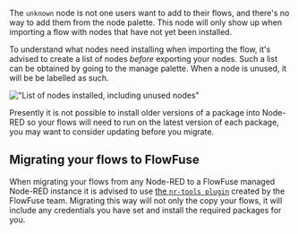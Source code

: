 The `unknown` node is not one users want to add to their flows, and there's no
way to add them from the node palette. This node will only show up when importing
a flow with nodes that have not yet been installed.

To understand what nodes need installing when importing the flow, it's advised
to create a list of nodes _before_ exporting your nodes. Such a list can be obtained
by going to the manage palette. When a node is unused, it will be be labelled as
such.

!["List of nodes installed, including unused nodes"](./images/list-nodes-unused.png)

Presently it is not possible to install older versions of a package into Node-RED so your flows will need to run on the latest version of each package, you may want to consider updating before you migrate.

## Migrating your flows to FlowFuse

When migrating your flows from any Node-RED to a FlowFuse managed Node-RED instance
it is advised to use [the `nr-tools plugin`](/docs/user/migration) created by the FlowFuse team. Migrating this way will not only the copy your flows, it will include any credentials you have set and install
the required packages for you.